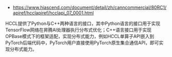 



- https://www.hiascend.com/document/detail/zh/canncommercial/80RC1/apiref/hcclapiref/hcclapi_07_0001.html

HCCL提供了Python与C++两种语言的接口，其中Python语言的接口用于实现TensorFlow网络在昇腾AI处理器执行分布式优化；C++语言接口用于实现OPBase模式下的框架适配，实现分布式能力，例如HCCL单算子API嵌入到PyTorch后端代码中，PyTorch用户直接使用PyTorch原生集合通信API，即可实现分布式能力。



